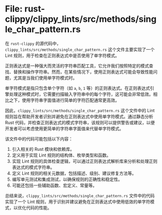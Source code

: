# File: rust-clippy/clippy_lints/src/methods/single_char_pattern.rs

在 `rust-clippy` 的源代码中，`clippy_lints/src/methods/single_char_pattern.rs` 这个文件主要实现了一个 Lint 规则，用于检查在正则表达式中是否使用了单字符模式。

正则表达式是一种强大而灵活的字符串匹配工具，它允许我们按照特定的模式查找、替换和操作字符串。然而，在某些情况下，使用正则表达式可能会导致性能问题，尤其是当我们使用单字符模式时。

单字符模式是指只包含单个字符（如 `a`, `b`, `1` 等）的正则表达式。在正则表达式引擎处理这种模式时，它需要扫描输入字符串中的每个字符，这可能会非常低效。相比之下，使用字符串字面值进行简单的字符匹配通常更高效。

因此，`clippy_lints/src/methods/single_char_pattern.rs` 这个文件中的 Lint 规则旨在帮助开发者识别并避免在正则表达式中使用单字符模式。通过静态分析 Rust 代码，并检查正则表达式的模式字符串，该规则可以提供警告或建议，以便开发者可以考虑使用更简单的字符串字面值来代替单字符模式。

该文件中的代码可能包括以下内容：

1. 引入相关的 Rust 模块和依赖库。
2. 定义用于实现 Lint 规则的结构体、枚举类型和函数。
3. 实现 Lint 规则的具体检查逻辑，可以通过正则表达式解析库来分析和处理正则表达式的模式字符串。
4. 定义 Lint 规则的相关元数据，包括描述、级别、建议修复方法等。
5. 编写单元测试和集成测试，以确保规则的正确性和稳定性。
6. 可能还包括一些辅助函数、宏定义、常量等。

总结来说，`clippy_lints/src/methods/single_char_pattern.rs` 文件中的代码实现了一个 Lint 规则，用于识别并建议避免在正则表达式中使用低效的单字符模式，以优化代码的性能。

